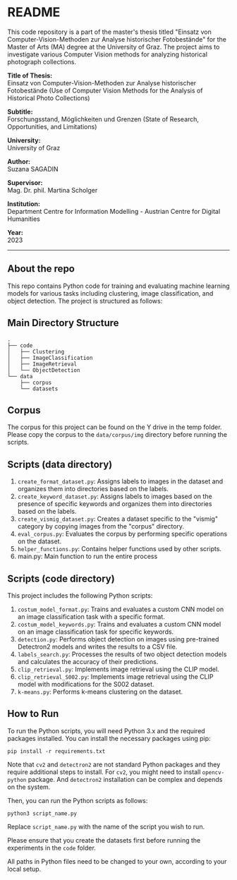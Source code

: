 # README

This code repository is a part of the master's thesis titled "Einsatz von Computer-Vision-Methoden zur Analyse historischer Fotobestände" for the Master of Arts (MA) degree at the University of Graz. The project aims to investigate various Computer Vision methods for analyzing historical photograph collections.

**Title of Thesis:**  
Einsatz von Computer-Vision-Methoden zur Analyse historischer Fotobestände (Use of Computer Vision Methods for the Analysis of Historical Photo Collections) 

**Subtitle:**  
Forschungsstand, Möglichkeiten und Grenzen (State of Research, Opportunities, and Limitations)

**University:**  
University of Graz

**Author:**  
Suzana SAGADIN

**Supervisor:**  
Mag. Dr. phil. Martina Scholger

**Institution:**  
Department Centre for Information Modelling - Austrian Centre for Digital Humanities

**Year:**  
2023


---

## About the repo

This repo contains Python code for training and evaluating machine learning models for various tasks including clustering, image classification, and object detection. The project is structured as follows:

## Main Directory Structure

```
.
├── code
│   ├── Clustering
│   ├── ImageClassification
│   ├── ImageRetrieval
│   └── ObjectDetection
└── data
    ├── corpus
    └── datasets
```

## Corpus

The corpus for this project can be found on the Y drive in the temp folder. Please copy the corpus to the `data/corpus/img` directory before running the scripts.

## Scripts (data directory)

1. `create_format_dataset.py`: Assigns labels to images in the dataset and organizes them into directories based on the labels.
2. `create_keyword_dataset.py`: Assigns labels to images based on the presence of specific keywords and organizes them into directories based on the labels.
3. `create_vismig_dataset.py`: Creates a dataset specific to the "vismig" category by copying images from the "corpus" directory.
4. `eval_corpus.py`: Evaluates the corpus by performing specific operations on the dataset.
5. `helper_functions.py`: Contains helper functions used by other scripts.
6. main.py: Main function to run the entire process

## Scripts (code directory)

This project includes the following Python scripts:

1. `costum_model_format.py`: Trains and evaluates a custom CNN model on an image classification task with a specific format.
2. `costum_model_keywords.py`: Trains and evaluates a custom CNN model on an image classification task for specific keywords.
3. `detection.py`: Performs object detection on images using pre-trained Detectron2 models and writes the results to a CSV file.
4. `labels_search.py`: Processes the results of two object detection models and calculates the accuracy of their predictions.
5. `clip_retrieval.py`: Implements image retrieval using the CLIP model.
6. `clip_retrieval_S002.py`: Implements image retrieval using the CLIP model with modifications for the S002 dataset.
7. `k-means.py`: Performs k-means clustering on the dataset.

## How to Run

To run the Python scripts, you will need Python 3.x and the required packages installed. You can install the necessary packages using pip:

```
pip install -r requirements.txt
```

Note that `cv2` and `detectron2` are not standard Python packages and they require additional steps to install. For `cv2`, you might need to install `opencv-python` package. And `detectron2` installation can be complex and depends on the system.

Then, you can run the Python scripts as follows:

```
python3 script_name.py
```

Replace `script_name.py` with the name of the script you wish to run.

Please ensure that you create the datasets first before running the experiments in the `code` folder.

All paths in Python files need to be changed to your own, according to your local setup.
